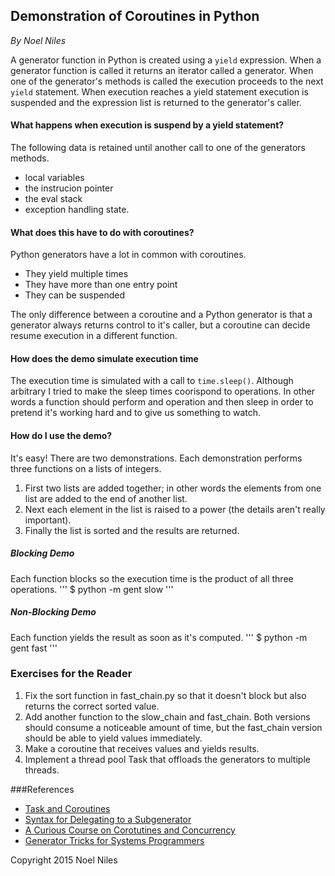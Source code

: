 ## Demonstration of Coroutines in Python
_By Noel Niles_


A generator function in Python is created using a `yield` expression.
When a generator function is called it returns an iterator called a
generator. When one of the generator's methods is called the execution
proceeds to the next `yield` statement. When execution reaches a yield
statement execution is suspended and the expression list is returned to
the generator's caller.

#### What happens when execution is suspend by a yield statement?
The following data is retained until another call to one of the
generators methods.

- local variables
- the instrucion pointer
- the eval stack
- exception handling state.

#### What does this have to do with coroutines?
Python generators have a lot in common with coroutines.

- They yield multiple times
- They have more than one entry point
- They can be suspended

The only difference between a coroutine and a Python generator is that a
generator always returns control to it's caller, but a coroutine can
decide resume execution in a different function.

#### How does the demo simulate execution time
The execution time is simulated with a call to `time.sleep()`. Although
arbitrary I tried to make the sleep times coorispond to operations. In
other words a function should perform and operation and then sleep in
order to pretend it's working hard and to give us something to watch.

#### How do I use the demo?
It's easy! There are two demonstrations. Each demonstration performs
three functions on a lists of integers. 
1. First two lists are added together; in other words the elements from one 
list are added to the end of another list.
2. Next each element in the list is raised to a power (the details aren't really important).
3. Finally the list is sorted and the results are returned.

##### Blocking Demo
Each function blocks so the execution time is the product of all three
operations.
'''
$ python -m gent slow
'''

##### Non-Blocking Demo
Each function yields the result as soon as it's computed.
'''
$ python -m gent fast
'''

### Exercises for the Reader
1. Fix the sort function in fast_chain.py so that it doesn't block but
   also returns the correct sorted value.
2. Add another function to the slow_chain and fast_chain. Both versions
   should consume a noticeable amount of time, but the fast_chain
   version should be able to yield values immediately.
3. Make a coroutine that receives values and yields results.
4. Implement a thread pool Task that offloads the generators to multiple
   threads.

###References
* [Task and Coroutines](https://docs.python.org/3/library/asyncio-task.html) 
* [Syntax for Delegating to a Subgenerator](https://www.python.org/dev/peps/pep-0380/)
* [A Curious Course on Corotutines and Concurrency](http://www.dabeaz.com/coroutines/index.html)
* [Generator Tricks for Systems Programmers](http://www.dabeaz.com/generators-uk/index.html)






Copyright 2015 Noel Niles
